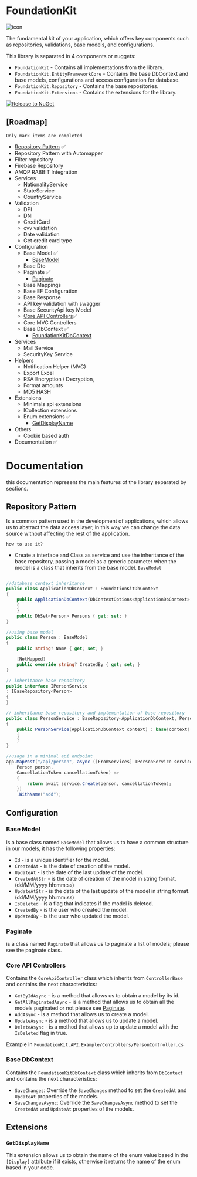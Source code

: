 # FoundationKit

![icon](https://github.com/Orbis25/FoundationKit/assets/38229144/5a4060d0-55f7-4145-995b-7b5b3e90521e)

The fundamental kit of your application, which offers key components such as repositories, validations, base models, and configurations.

This library is separated in 4 components or nuggets:

- `FoundationKit` - Contains all implementations from the library.
- `FoundationKit.EntityFrameworkCore` - Contains the base DbContext and base models, configurations and access configuration for database.
- `FoundationKit.Repository` - Contains the base repositories.
- `FoundationKit.Extensions` - Contains the extensions for the library.

[![Release to NuGet](https://github.com/Orbis25/FoundationKit/actions/workflows/release.yml/badge.svg)](https://github.com/Orbis25/FoundationKit/actions/workflows/release.yml)

## [Roadmap]

`Only mark items are completed`

- [Repository Pattern](#repository-pattern) ✅
- Repository Pattern with Automapper
- Filter repository
- Firebase Repository
- AMQP RABBIT Integration
- Services
  - NationalityService
  - StateService
  - CountryService
- Validation
  - DPI
  - DNI
  - CreditCard
  - cvv validation
  - Date validation
  - Get credit card type
- Configuration
  - Base Model ✅
    - [BaseModel](#base-model)
  - Base Dto
  - Paginate ✅
    - [Paginate](#paginate)
  - Base Mappings
  - Base EF Configuration
  - Base Response
  - API key validation with swagger
  - Base SecurityApi key Model
  - [Core API Controllers](#core-api-controllers)✅
  - Core MVC Controllers
  - Base DbContext ✅
    - [FoundationKitDbContext](#base-dbcontext)
- Services
  - Mail Service
  - SecurityKey Service
- Helpers
  - Notification Helper (MVC)
  - Export Excel
  - RSA Encryption / Decryption,
  - Format amounts
  - MD5 HASH
- Extensions
  - Minimals api extensions
  - ICollection extensions
  - Enum extensions ✅
    - [GetDisplayName](#getdisplayname)   
 - Others
    - Cookie based auth
- Documentation ✅

# Documentation

this documentation represent the main features of the library separated by sections.

## Repository Pattern

Is a common pattern used in the development of applications, which allows us to abstract the data access layer, in this way we can change the data source without affecting the rest of the application.

`how to use it?`

- Create a interface and Class as service and use the inheritance of the base repository, passing a model as a generic parameter when the model is a class that inherits from the base model. `BaseModel`

```csharp

//database context inheritance
public class ApplicationDbContext : FoundationKitDbContext
{
    public ApplicationDbContext(DbContextOptions<ApplicationDbContext> options) : base(options)
    {
    }
    public DbSet<Person> Persons { get; set; }
}

//using base model
public class Person : BaseModel
{
    public string? Name { get; set; }

    [NotMapped]
    public override string? CreatedBy { get; set; }
}

// inheritance base repository
public interface IPersonService
: IBaseRepository<Person>
{
}

// inheritance base repository and implementation of base repository
public class PersonService : BaseRepository<ApplicationDbContext, Person>, IPersonService
{
    public PersonService(ApplicationDbContext context) : base(context)
    {
    }
}

//usage in a minimal api endpoint
app.MapPost("/api/person", async ([FromServices] IPersonService service,
    Person person,
    CancellationToken cancellationToken) =>
    {
        return await service.Create(person, cancellationToken);
    })
    .WithName("add");

```

## Configuration

### Base Model

is a base class named `BaseModel` that allows us to have a common structure in our models, it has the following properties:

- `Id` - is a unique identifier for the model.
- `CreatedAt` - is the date of creation of the model.
- `UpdateAt` - is the date of the last update of the model.
- `CreatedAtStr` - is the date of creation of the model in string format. (dd/MM/yyyy hh:mm:ss)
- `UpdateAtStr` - is the date of the last update of the model in string format. (dd/MM/yyyy hh:mm:ss)
- `IsDeleted` - is a flag that indicates if the model is deleted.
- `CreatedBy` - is the user who created the model.
- `UpdatedBy` - is the user who updated the model.

### Paginate

is a class named `Paginate` that allows us to paginate a list of models; please see the paginate class.

### Core API Controllers

Contains the `CoreApiController` class which inherits from `ControllerBase` and contains the next characteristics:

- `GetByIdAsync` - is a method that allows us to obtain a model by its id.
- `GetAllPaginatedAsync` - is a method that allows us to obtain all the models paginated or not please see [Paginate](#paginate).
- `AddAsync` - is a method that allows us to create a model.
- `UpdateAsync` - is a method that allows us to update a model.
- `DeleteAsync` - is a method that allows up to update a model with the `IsDeleted` flag in true.

Example in `FoundationKit.API.Example/Controllers/PersonController.cs`

### Base DbContext

Contains the `FoundationKitDbContext` class which inherits from `DbContext` and contains the next characteristics:

- `SaveChanges`: Override the `SaveChanges` method to set the `CreatedAt` and `UpdateAt` properties of the models.
- `SaveChangesAsync`: Override the `SaveChangesAsync` method to set the `CreatedAt` and `UpdateAt` properties of the models.

## Extensions

### `GetDisplayName`

This extension allows us to obtain the name of the enum value based in the `[Display]` attribute if it exists, otherwise it returns the name of the enum based in your code.
